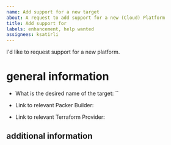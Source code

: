 ```yaml
---
name: Add support for a new target
about: A request to add support for a new (Cloud) Platform
title: Add support for
labels: enhancement, help wanted
assignees: ksatirli
---
```


I'd like to request support for a new platform.

# general information

<!-- What is the name you expect this target to be available under?  -->
<!-- This name cannot be identical to an already existing target.    -->
<!-- We may change this to fit the overall goals of this repository. -->

* What is the desired name of the target: ``

<!-- Find the relevant Packer Builder here: http://hashi.co/builders. -->

* Link to relevant Packer Builder:

<!-- Find the relevant Terraform Provider here: http://hashi.co/registry. -->
<!-- We prefer Official and Verified Providers.                           -->

* Link to relevant Terraform Provider:

## additional information

<!-- Use this part of the Issue to share any additional information      -->
<!-- you have, such as use-cases, considerations, limitations and        -->
<!-- any caveats that come to mind. These details help us when triaging. -->
